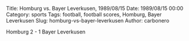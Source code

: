 Title: Homburg vs. Bayer Leverkusen, 1989/08/15
Date: 1989/08/15 00:00
Category: sports
Tags: football, football scores, Homburg, Bayer Leverkusen
Slug: homburg-vs-bayer-leverkusen
Author: carbonero


Homburg 2 - 1 Bayer Leverkusen
